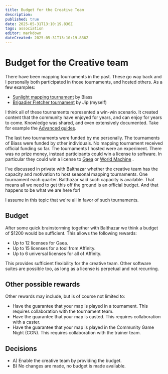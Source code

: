 ```yaml
---
title: Budget for the Creative Team
description: 
published: true
date: 2025-05-31T13:10:19.836Z
tags: association
editor: markdown
dateCreated: 2025-05-31T13:10:19.836Z
---
```


# Budget for the Creative team

There have been mapping tournaments in the past. These go way back and I personally both participated in those tournaments, and hosted others. As a few examples:

- [Sunlight mapping tournament](https://forum.faforever.com/topic/1251/sunlight-mapping-tournament-7-2v2-10km/1) by Biass
- [Brigadier Fletcher tournament](https://forum.faforever.com/topic/6499/brigadier-fletcher-mapping-tournament/1) by Jip (myself)

I think all of these tournaments represented a win-win scenario. It created content that the community have enjoyed for years, and can enjoy for years to come. Knowledge was shared, and even extensively documented. Take for example the [Advanced guides](https://wiki.faforever.com/en/Development/Mapping/Gaea). 

The last two tournaments were funded by me personally. The tournaments of Biass were funded by other individuals. No mapping tournament received official funding so far. The tournaments I hosted were an experiment. There was no prize money, instead participants could win a license to software. In particular they could win a license to [Gaea](https://quadspinner.com/Order) or [World Machine](https://www.world-machine.com/purchase.php) . 

I've discussed in private with Balthazar whether the creative team has the capacity and motivation to host seasonal mapping tournaments. One tournament each quarter. Balthazar said such capacity is available. That means all we need to get this off the ground is an official budget. And that happens to be what we are here for!

I assume in this topic that we're all in favor of such tournaments.

## Budget

After some quick brainstorming together with Balthazar we think a budget of $1200 would be sufficient. This allows the following rewards:

- Up to 12 licenses for Gaea.
- Up to 15 licenses for a tool from Affinity.
- Up to 6 universal licenses for all of Affinity.

This provides sufficient flexibility for the creative team. Other software suites are possible too, as long as a license is perpetual and not recurring. 

## Other possible rewards

Other rewards may include, but is of course not limited to:

- Have the guarantee that your map is played in a tournament. This requires collaboration with the tournament team.
- Have the guarantee that your map is casted. This requires collaboration with a caster.
- Have the guarantee that your map is played in the Community Game Night (CGN). This requires collaboration with the trainer team.

## Decisions

- A) Enable the creative team by providing the budget.
- B) No changes are made, no budget is made available.